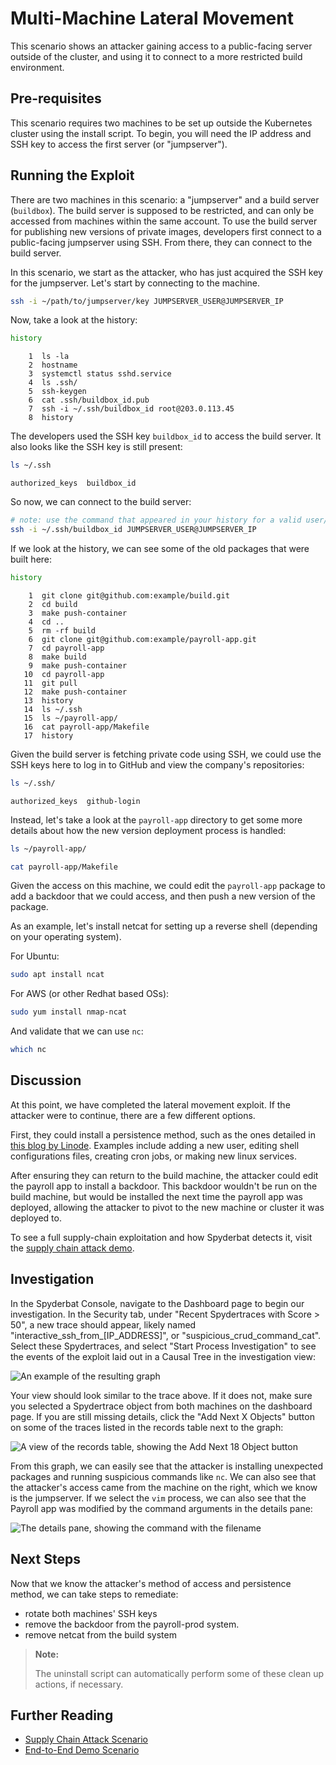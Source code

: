 # Multi-Machine Lateral Movement

This scenario shows an attacker gaining access to a public-facing server outside of the cluster, and using it to connect to a more restricted build environment.

## Pre-requisites

This scenario requires two machines to be set up outside the Kubernetes cluster using the install script. To begin, you will need the IP address and SSH key to access the first server (or "jumpserver").

## Running the Exploit

There are two machines in this scenario: a "jumpserver" and a build server (`buildbox`). The build server is supposed to be restricted, and can only be accessed from machines within the same account. To use the build server for publishing new versions of private images, developers first connect to a public-facing jumpserver using SSH. From there, they can connect to the build server.

In this scenario, we start as the attacker, who has just acquired the SSH key for the jumpserver. Let's start by connecting to the machine.

```sh
ssh -i ~/path/to/jumpserver/key JUMPSERVER_USER@JUMPSERVER_IP
```

Now, take a look at the history:

```sh
history
```
```
    1  ls -la
    2  hostname
    3  systemctl status sshd.service 
    4  ls .ssh/
    5  ssh-keygen
    6  cat .ssh/buildbox_id.pub 
    7  ssh -i ~/.ssh/buildbox_id root@203.0.113.45
    8  history
```

The developers used the SSH key `buildbox_id` to access the build server. It also looks like the SSH key is still present:

```sh
ls ~/.ssh
```
```
authorized_keys  buildbox_id
```

So now, we can connect to the build server:

```sh
# note: use the command that appeared in your history for a valid user/IP
ssh -i ~/.ssh/buildbox_id JUMPSERVER_USER@JUMPSERVER_IP
```

If we look at the history, we can see some of the old packages that were built here:

```sh
history
```
```
    1  git clone git@github.com:example/build.git 
    2  cd build
    3  make push-container
    4  cd ..
    5  rm -rf build
    6  git clone git@github.com:example/payroll-app.git 
    7  cd payroll-app
    8  make build
    9  make push-container
   10  cd payroll-app
   11  git pull
   12  make push-container
   13  history
   14  ls ~/.ssh
   15  ls ~/payroll-app/
   16  cat payroll-app/Makefile 
   17  history
```

Given the build server is fetching private code using SSH, we could use the SSH keys here to log in to GitHub and view the company's repositories:

```sh
ls ~/.ssh/
```
```
authorized_keys  github-login
```

Instead, let's take a look at the `payroll-app` directory to get some more details about how the new version deployment process is handled:

```sh
ls ~/payroll-app/
```
```sh
cat payroll-app/Makefile
```

Given the access on this machine, we could edit the `payroll-app` package to add a backdoor that we could access, and then push a new version of the package.

As an example, let's install netcat for setting up a reverse shell (depending on your operating system).

For Ubuntu:

```sh
sudo apt install ncat
```
For AWS (or other Redhat based OSs):

```sh
sudo yum install nmap-ncat
```

And validate that we can use `nc`:

```sh
which nc
```

## Discussion

At this point, we have completed the lateral movement exploit. If the attacker were to continue, there are a few different options.

First, they could install a persistence method, such as the ones detailed in [this blog by Linode](https://www.linode.com/docs/guides/linux-red-team-persistence-techniques/). Examples include adding a new user, editing shell configurations files, creating cron jobs, or making new linux services.

After ensuring they can return to the build machine, the attacker could edit the payroll app to install a backdoor. This backdoor wouldn't be run on the build machine, but would be installed the next time the payroll app was deployed, allowing the attacker to pivot to the new machine or cluster it was deployed to.

To see a full supply-chain exploitation and how Spyderbat detects it, visit the [supply chain attack demo](../supply_chain/).

## Investigation


In the Spyderbat Console, navigate to the Dashboard page to begin our investigation. In the Security tab, under "Recent Spydertraces with Score > 50", a new trace should appear, likely named "interactive_ssh_from_[IP_ADDRESS]", or "suspicious_crud_command_cat". Select these Spydertraces, and select "Start Process Investigation" to see the events of the exploit laid out in a Causal Tree in the investigation view:

![An example of the resulting graph](./lateral_movement_external_graph.png)

Your view should look similar to the trace above. If it does not, make sure you selected a Spydertrace object from both machines on the dashboard page. If you are still missing details, click the "Add Next X Objects" button on some of the traces listed in the records table next to the graph:

![A view of the records table, showing the Add Next 18 Object button](./recordslist_example.png)

From this graph, we can easily see that the attacker is installing unexpected packages and running suspicious commands like `nc`. We can also see that the attacker's access came from the machine on the right, which we know is the jumpserver. If we select the `vim` process, we can also see that the Payroll app was modified by the command arguments in the details pane:

![The details pane, showing the command with the filename](./vim_details.png)

## Next Steps

Now that we know the attacker's method of access and persistence method, we can take steps to remediate:

- rotate both machines' SSH keys
- remove the backdoor from the payroll-prod system.
- remove netcat from the build system

> **Note:**
>
> The uninstall script can automatically perform some of these clean up actions, if necessary.

## Further Reading

- [Supply Chain Attack Scenario](../supply_chain/)
- [End-to-End Demo Scenario](../end_to_end/)
